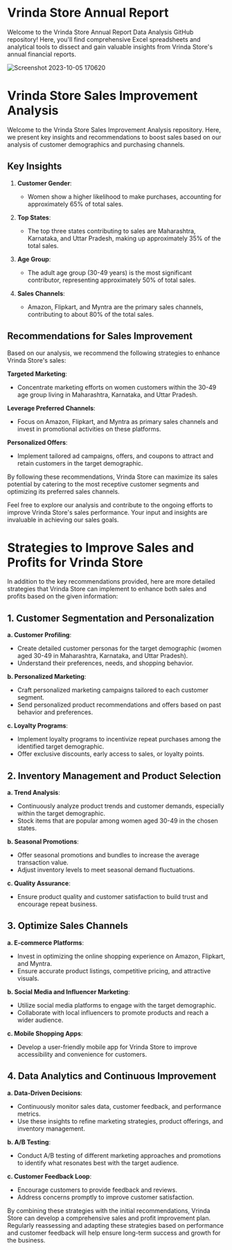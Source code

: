 # Vrinda Store Annual Report
 Welcome to the Vrinda Store Annual Report Data Analysis GitHub repository! Here, you'll find comprehensive Excel spreadsheets and analytical tools to dissect and gain valuable insights from Vrinda Store's annual financial reports.


![Screenshot 2023-10-05 170620](https://github.com/cphoenix-07/Vrinda-Store-Annual-Report/assets/71826054/e1e2163b-4939-4149-a398-6a05cfa1930a)

# Vrinda Store Sales Improvement Analysis

Welcome to the Vrinda Store Sales Improvement Analysis repository. Here, we present key insights and recommendations to boost sales based on our analysis of customer demographics and purchasing channels.

## Key Insights

1. **Customer Gender**:
   - Women show a higher likelihood to make purchases, accounting for approximately 65% of total sales.

2. **Top States**:
   - The top three states contributing to sales are Maharashtra, Karnataka, and Uttar Pradesh, making up approximately 35% of the total sales.

3. **Age Group**:
   - The adult age group (30-49 years) is the most significant contributor, representing approximately 50% of total sales.

4. **Sales Channels**:
   - Amazon, Flipkart, and Myntra are the primary sales channels, contributing to about 80% of the total sales.

## Recommendations for Sales Improvement

Based on our analysis, we recommend the following strategies to enhance Vrinda Store's sales:

**Targeted Marketing**:
   - Concentrate marketing efforts on women customers within the 30-49 age group living in Maharashtra, Karnataka, and Uttar Pradesh.

**Leverage Preferred Channels**:
   - Focus on Amazon, Flipkart, and Myntra as primary sales channels and invest in promotional activities on these platforms.

**Personalized Offers**:
   - Implement tailored ad campaigns, offers, and coupons to attract and retain customers in the target demographic.

By following these recommendations, Vrinda Store can maximize its sales potential by catering to the most receptive customer segments and optimizing its preferred sales channels.

Feel free to explore our analysis and contribute to the ongoing efforts to improve Vrinda Store's sales performance. Your input and insights are invaluable in achieving our sales goals.


# Strategies to Improve Sales and Profits for Vrinda Store

In addition to the key recommendations provided, here are more detailed strategies that Vrinda Store can implement to enhance both sales and profits based on the given information:

## 1. Customer Segmentation and Personalization

**a. Customer Profiling**:
   - Create detailed customer personas for the target demographic (women aged 30-49 in Maharashtra, Karnataka, and Uttar Pradesh).
   - Understand their preferences, needs, and shopping behavior.

**b. Personalized Marketing**:
   - Craft personalized marketing campaigns tailored to each customer segment.
   - Send personalized product recommendations and offers based on past behavior and preferences.

**c. Loyalty Programs**:
   - Implement loyalty programs to incentivize repeat purchases among the identified target demographic.
   - Offer exclusive discounts, early access to sales, or loyalty points.

## 2. Inventory Management and Product Selection

**a. Trend Analysis**:
   - Continuously analyze product trends and customer demands, especially within the target demographic.
   - Stock items that are popular among women aged 30-49 in the chosen states.

**b. Seasonal Promotions**:
   - Offer seasonal promotions and bundles to increase the average transaction value.
   - Adjust inventory levels to meet seasonal demand fluctuations.

**c. Quality Assurance**:
   - Ensure product quality and customer satisfaction to build trust and encourage repeat business.

## 3. Optimize Sales Channels

**a. E-commerce Platforms**:
   - Invest in optimizing the online shopping experience on Amazon, Flipkart, and Myntra.
   - Ensure accurate product listings, competitive pricing, and attractive visuals.

**b. Social Media and Influencer Marketing**:
   - Utilize social media platforms to engage with the target demographic.
   - Collaborate with local influencers to promote products and reach a wider audience.

**c. Mobile Shopping Apps**:
   - Develop a user-friendly mobile app for Vrinda Store to improve accessibility and convenience for customers.

## 4. Data Analytics and Continuous Improvement

**a. Data-Driven Decisions**:
   - Continuously monitor sales data, customer feedback, and performance metrics.
   - Use these insights to refine marketing strategies, product offerings, and inventory management.

**b. A/B Testing**:
   - Conduct A/B testing of different marketing approaches and promotions to identify what resonates best with the target audience.

**c. Customer Feedback Loop**:
   - Encourage customers to provide feedback and reviews.
   - Address concerns promptly to improve customer satisfaction.

By combining these strategies with the initial recommendations, Vrinda Store can develop a comprehensive sales and profit improvement plan. Regularly reassessing and adapting these strategies based on performance and customer feedback will help ensure long-term success and growth for the business.
